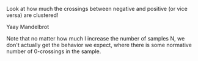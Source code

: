Look at how much the crossings between negative and positive (or vice versa) are clustered!

Yaay Mandelbrot

Note that no matter how much I increase the number of samples N, we don't actually get the behavior we expect, where there is some normative number of 0-crossings in the sample.

